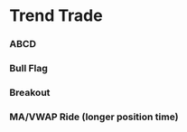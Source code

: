 # Trend Trade

### ABCD

### Bull Flag

### Breakout

### MA/VWAP Ride \(longer position time\)







